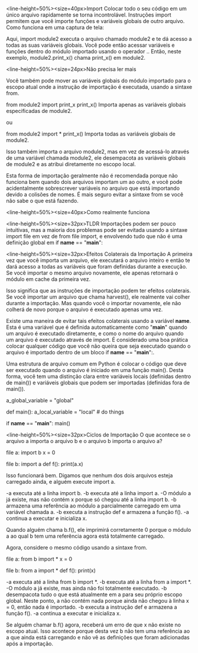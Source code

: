 <line-height=50%><size=40px>Import</size>
</line-height>
Colocar todo o seu código em um único arquivo rapidamente se torna incontrolável. 
Instruções import permitem que você importe funções e variáveis globais de outro arquivo.
Como funciona em uma captura de tela:


Aqui, import module2 executa o arquivo chamado module2 e te dá acesso a todas as suas variáveis globais.
Você pode então acessar variáveis e funções dentro do módulo importado usando o operador ..
Então, neste exemplo, module2.print_x() chama print_x() em module2.

<line-height=50%><size=24px>Não precisa ler mais</size>
</line-height>

Você também pode mover as variáveis globais do módulo importado para o escopo atual onde a instrução de importação é executada, usando a sintaxe from.

from module2 import print_x
print_x()
Importa apenas as variáveis globais especificadas de module2.

ou

from module2 import *
print_x()
Importa todas as variáveis globais de module2.

Isso também importa o arquivo module2, mas em vez de acessá-lo através de uma variável chamada module2, ele desempacota as variáveis globais de module2 e as atribui diretamente no escopo local.

Esta forma de importação geralmente não é recomendada porque não funciona bem quando dois arquivos importam um ao outro, e você pode acidentalmente sobrescrever variáveis no arquivo que está importando devido a colisões de nomes. É mais seguro evitar a sintaxe from se você não sabe o que está fazendo.

<line-height=50%><size=40px>Como realmente funciona</size>
</line-height>

<line-height=50%><size=32px>TLDR</size>
</line-height>
Importações podem ser pouco intuitivas, mas a maioria dos problemas pode ser evitada usando a sintaxe import file em vez de from file import, e envolvendo tudo que não é uma definição global em
if __name__ == "__main__":

<line-height=50%><size=32px>Efeitos Colaterais da Importação</size>
</line-height>
A primeira vez que você importa um arquivo, ele executará o arquivo inteiro e então te dará acesso a todas as variáveis que foram definidas durante a execução.
Se você importar o mesmo arquivo novamente, ele apenas retornará o módulo em cache da primeira vez.

Isso significa que as instruções de importação podem ter efeitos colaterais. Se você importar um arquivo que chama harvest(), ele realmente vai colher durante a importação. Mas quando você o importar novamente, ele não colherá de novo porque o arquivo é executado apenas uma vez.

Existe uma maneira de evitar tais efeitos colaterais usando a variável __name__. Esta é uma variável que é definida automaticamente como "__main__" quando um arquivo é executado diretamente, e como o nome do arquivo quando um arquivo é executado através de import.
É considerado uma boa prática colocar qualquer código que você não queira que seja executado quando o arquivo é importado dentro de um bloco if __name__ == "__main__":.

Uma estrutura de arquivo comum em Python é colocar o código que deve ser executado quando o arquivo é iniciado em uma função main(). Desta forma, você tem uma distinção clara entre variáveis locais (definidas dentro de main()) e variáveis globais que podem ser importadas (definidas fora de main()).

a_global_variable = "global"

def main():
    a_local_variable = "local"
    # do things

if __name__ == "__main__":
    main()

<line-height=50%><size=32px>Ciclos de Importação</size>
</line-height>
O que acontece se o arquivo a importa o arquivo b e o arquivo b importa o arquivo a?

file a:
import b
x = 0

file b:
import a
def f():
    print(a.x)

Isso funcionará bem. Digamos que nenhum dos dois arquivos esteja carregado ainda, e alguém execute import a.

-a executa até a linha import b.
-b executa até a linha import a.
-O módulo a já existe, mas não contém x porque só chegou até a linha import b.
-b armazena uma referência ao módulo a parcialmente carregado em uma variável chamada a.
-b executa a instrução def e armazena a função f().
-a continua a executar e inicializa x.

Quando alguém chama b.f(), ele imprimirá corretamente 0 porque o módulo a ao qual b tem uma referência agora está totalmente carregado.

Agora, considere o mesmo código usando a sintaxe from.

file a:
from b import *
x = 0

file b:
from a import *
def f():
    print(x)

-a executa até a linha from b import *.
-b executa até a linha from a import *.
-O módulo a já existe, mas ainda não foi totalmente executado.
-b desempacota tudo o que está atualmente em a para seu próprio escopo global. Neste ponto, a não contém nada porque ainda não chegou à linha x = 0, então nada é importado.
-b executa a instrução def e armazena a função f().
-a continua a executar e inicializa x.

Se alguém chamar b.f() agora, receberá um erro de que x não existe no escopo atual. Isso acontece porque desta vez b não tem uma referência ao a que ainda está carregando e não vê as definições que foram adicionadas após a importação.